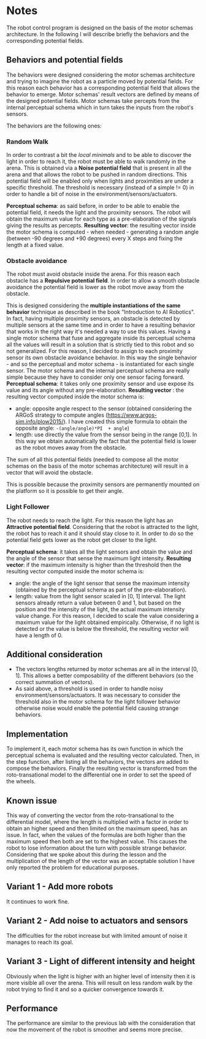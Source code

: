 # Notes
The robot control program is designed on the basis of the motor schemas architecture.
In the following I will describe briefly the behaviors and the corresponding potential fields.

## Behaviors and potential fields
The behaviors were designed considering the motor schemas architecture and trying to imagine the robot as a particle moved by potential fields.
For this reason each behavior has a corresponding potential field that allows the behavior to emerge.
Motor schemas' result vectors are defined by means of the designed potential fields. Motor schemas take percepts from the internal perceptual schema which in turn takes the inputs from the robot's sensors.

The behaviors are the following ones:

### Random Walk
In order to contrast a bit the *local minimals* and to be able to discover the light in order to reach it, the robot must be able to walk randomly in the arena.
This is obtained via a **Noise potential field** that is present in all the arena and that allows the robot to be pushed in random directions.
This potential field will be enabled only when lights and proximities are under a specific threshold. The threshold is necessary (instead of a simple != 0) in order to handle a bit of noise in the environment/sensors/actuators.

**Perceptual schema**: as said before, in order to be able to enable the potential field, it needs the light and the proximity sensors. The robot will obtain the maximum value for each type as a pre-elaboration of the signals giving the results as percepts.
**Resulting vector**: the resulting vector inside the motor schema is computed - when needed - generating a random angle (between -90 degrees and +90 degrees) every X steps and fixing the length at a fixed value.

### Obstacle avoidance
The robot must avoid obstacle inside the arena.
For this reason each obstacle has a **Repulsive potential field**.
In order to allow a smooth obstacle avoidance the potential field is lower as the robot move away from the obstacle.

This is designed considering the **multiple instantiations of the same behavior** technique as described in the book "Introduction to AI Robotics".
In fact, having multiple proximity sensors, an obstacle is detected by multiple sensors at the same time and in order to have a resulting behavior that works in the right way it's needed a way to use this values.
Having a single motor schema that fuse and aggregate inside its perceptual schema all the values will result in a solution that is strictly tied to this robot and so not generalized.
For this reason, I decided to assign to each proximity sensor its own obstacle avoidance behavior. In this way the single behavior - and so the perceptual and motor schema - is instantiated for each single sensor. The motor schema and the internal perceptual schema are really simple because they have to consider only one sensor facing forward.
**Perceptual schema**: it takes only one proximity sensor and use expose its value and its angle without any pre-elaboration.
**Resulting vector** : the resulting vector computed inside the motor schema is:
- angle: opposite angle respect to the sensor (obtained considering the ARGoS strategy to compute angles (https://www.argos-sim.info/plow2015/). 
  I have created this simple formula to obtain the opposite angle: ``-(angle/angle)*PI  + angle``)
- length: use directly the value from the sensor being in the range [0,1]. In this way we obtain automatically the fact that the potential field is lower as the robot moves away from the obstacle.

The sum of all this potential fields (needed to compose all the motor schemas on the basis of the motor schemas architecture) will result in a vector that will avoid the obstacle.

This is possible because the proximity sensors are permanently mounted on the platform so it is possible to get their angle.

### Light Follower
The robot needs to reach the light.
For this reason the light has an **Attractive potential field**.
Considering that the robot is attracted to the light, the robot has to reach it and it should stay close to it. In order to do so the potential field gets lower as the robot get closer to the light.

**Perceptual schema**: it takes all the light sensors and obtain the value and the angle of the sensor that sense the maximum light intensity.
**Resulting vector**: if the maximum intensity is higher than the threshold then the resulting vector computed inside the motor schema is:
- angle: the angle of the light sensor that sense the maximum intensity (obtained by the perceptual schema as part of the pre-elaboration).
- length: value from the light sensor scaled in [0, 1] interval. The light sensors already return a value between 0 and 1, but based on the position and the intensity of the light, the actual maximum intensity value change. For this reason, I decided to scale the value considering a maximum value for the light obtained empirically.
Otherwise, if no light is detected or the value is below the threshold, the resulting vector will have a length of 0.

## Additional consideration
- The vectors lengths returned by motor schemas are all in the interval [0, 1]. This allows a better composability of the different behaviors (so the correct summation of vectors).
- As said above, a threshold is used in order to handle noisy environment/sensors/actuators. It was necessary to consider the threshold also in the motor schema for the light follower behavior otherwise noise would enable the potential field causing strange behaviors.

## Implementation
To implement it, each motor schema has its own function in which the perceptual schema is evaluated and the resulting vector calculated.
Then, in the step function, after listing all the behaviors, the vectors are added to compose the behaviors.
Finally the resulting vector is transformed from the roto-transational model to the differential one in order to set the speed of the wheels. 

## Known issue
This way of converting the vector from the roto-transational to the differential model, where the length is multiplied with a factor in order to obtain an higher speed and then limited on the maximum speed, has an issue.
In fact, when the values of the formulas are both higher than the maximum speed then both are set to the highest value. This causes the robot to lose information about the turn with possible strange behavior.
Considering that we spoke about this during the lesson and the multiplication of the length of the vector was an acceptable solution I have only reported the problem for educational purposes.

## Variant 1 - Add more robots

It continues to work fine.

## Variant 2 - Add noise to actuators and sensors

The difficulties for the robot increase but with limited amount of noise it manages to reach its goal.

## Variant 3 - Light of different intensity and height

Obviously when the light is higher with an higher level of intensity then it is more visible all over the arena. This will result on less random walk by the robot trying to find it and so a quicker convergence towards it.

## Performance

The performance are similar to the previous lab with the consideration that now the movement of the robot is smoother and seems more precise.